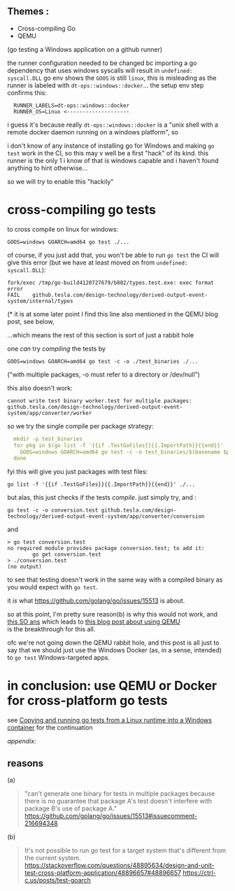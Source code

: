 ## Themes : 
- Cross-compiling Go
- QEMU

(go testing a Windows application on a github runner)
  
the runner configuration needed to be changed bc importing a go dependency that uses windows syscalls will result in `undefined: syscall.DLL`
go env shows the `GOOS` is still `linux`, this is misleading as the runner is labeled with `dt-ops::windows::docker`...
the setup env step confirms this:
```
  RUNNER_LABELS=dt-ops::windows::docker
  RUNNER_OS=Linux <--------------------
```
i guess it's because really `dt-ops::windows::docker` is a "unix shell with a remote docker daemon running on a windows platform", so 

i don't know of any instance of installing go for Windows and making `go test` work in the CI, so this may v well be a first "hack" of its kind. this runner is the only 1 i know of that is windows capable and i haven't found anything to hint otherwise...

so we will *try* to enable this "hackily"

# cross-compiling go tests

to cross compile on linux for windows: 
```
GOOS=windows GOARCH=amd64 go test ./...
```

of course, if you just add that, you won't be able to run `go test` 
the CI will give this error (but we have at least moved on from `undefined: syscall.DLL`):
```
fork/exec /tmp/go-build4120727679/b802/types.test.exe: exec format error
FAIL	github.tesla.com/design-technology/derived-output-event-system/internal/types
```
(* it is at some later point I find this line also mentioned in the QEMU blog post, see below,

...which means the rest of this section is sort of just a rabbit hole

one *can* try *compiling* the tests by 
```
GOOS=windows GOARCH=amd64 go test -c -o ./test_binaries ./...
```
("with multiple packages, -o must refer to a directory or /dev/null")

this also doesn't work: 
```
cannot write test binary worker.test for multiple packages:
github.tesla.com/design-technology/derived-output-event-system/app/converter/worker
```

so we try the single compile per package strategy:

```yaml
  mkdir -p test_binaries
  for pkg in $(go list -f '{{if .TestGoFiles}}{{.ImportPath}}{{end}}' ./...); do
    GOOS=windows GOARCH=amd64 go test -c -o test_binaries/$(basename $pkg).test $pkg
  done
```

fyi this will give you just packages with test files:
```
go list -f '{{if .TestGoFiles}}{{.ImportPath}}{{end}}' ./...
```

but alas, this just checks if the tests *compile*. just simply try, and :
```
go test -c -o conversion.test github.tesla.com/design-technology/derived-output-event-system/app/converter/conversion
```
and
```
> go test conversion.test
no required module provides package conversion.test; to add it:
        go get conversion.test
> ./conversion.test
(no output)
```
to see that testing doesn't work in the same way with a compiled binary as you would expect with `go test`.

it *is* what https://github.com/golang/go/issues/15513 is about. 

so at this point, I'm pretty sure reason(b) is why this would not work, and [this SO ans](https://stackoverflow.com/a/74389382) which leads to [this blog post about using QEMU](https://ctrl-c.us/posts/test-goarch)  
is the breakthrough for this all.

ofc we're not going down the QEMU rabbit hole, and this post is all just to say that we should just use the Windows Docker (as, in a sense, intended) to `go test` Windows-targeted apps.

# in conclusion: use QEMU or Docker for cross-platform go tests

see [Copying and running go tests from a Linux runtime into a Windows container](https://github.com/christinazhangstudio/going-golfing/blob/14763788be2ef907ecddb83ae255751540d16eff/yaps/windows-docker-daemon.md) for the continuation

*appendix:*
## reasons
(a) 
> "can't generate one binary for tests in multiple packages
because there is no guarantee that package A's test doesn't
interfere with package B's use of package A."
https://github.com/golang/go/issues/15513#issuecomment-216694348

(b)
> It's not possible to run go test for a target system that's different from the current system.
https://stackoverflow.com/questions/48895634/design-and-unit-test-cross-platform-application/48896657#48896657
https://ctrl-c.us/posts/test-goarch

